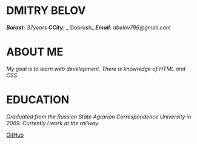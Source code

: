 # DMITRY BELOV

***Borast:*** _37years_
***CCity:*** _ Dobrush_
***Email:*** _dbelov796@gmail.com_

# ABOUT ME

_My goal is to learn web development. There is knowledge of HTML and CSS._

# EDUCATION

_Graduated from the Russian State Agrarian Correspondence University in 2009._
_Currently I work at the railway._

[GitHub](https://github.com/vogam/rsschool-cv/tree/gh-pages?tab=readme-ov-file)